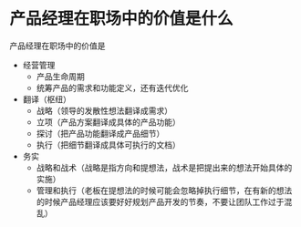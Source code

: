 # 产品经理在职场中的价值是什么

产品经理在职场中的价值是

- 经营管理
  - 产品生命周期
  - 统筹产品的需求和功能定义，还有迭代优化
- 翻译（枢纽）
  - 战略（领导的发散性想法翻译成需求）
  - 立项（产品方案翻译成具体的产品功能）
  - 探讨（把产品功能翻译成产品细节）
  - 执行（把细节翻译成具体可执行的文档）
- 务实
  - 战略和战术（战略是指方向和提想法，战术是把提出来的想法开始具体的实施）
  - 管理和执行（老板在提想法的时候可能会忽略掉执行细节，在有新的想法的时候产品经理应该要好好规划产品开发的节奏，不要让团队工作过于混乱）